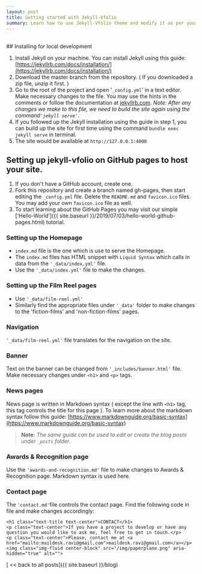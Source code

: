 ```yaml
---
layout: post
title: Getting started with Jekyll-Vfolio
summary: Learn how to use Jekyll-Vfolio theme and modify it as per your needs.
---
```


<br>
## Installing for local development

1. Install Jekyll on your machine. You can install Jekyll using this guide: [https://jekyllrb.com/docs/installation/](https://jekyllrb.com/docs/installation/)
2. Download the master branch from the repository. ( If you downloaded a zip file, unzip it first. )
3. Go to the root of the project and open '`_config.yml`' in a text editor. Make necessary changes to the file. You may use the hints in the comments or follow the documentation at [jekyllrb.com](https://jekyllrb.com). _Note: After any changes we make to this file, we need to build the site again using the command`'jekyll serve'`._
4. If you followed up the Jekyll installation using the guide in step 1, you can build up the site for first time using the command `bundle exec jekyll serve` in terminal.
5. The site would be available at `http://127.0.0.1:4000`

## Setting up jekyll-vfolio on GitHub pages to host your site.
1. If you don't have a GitHub account, create one.
2. Fork this repository and create a branch named gh-pages, then start editing the `_config.yml` file. Delete the `README.md` and `favicon.ico` files. You may add your own `favicon.ico` file as well.
3. To start learning about the GitHub Pages you may visit our simple ['Hello-World']({{ site.baseurl }}/2019/07/03/hello-world-github-pages.html) tutorial.

### Setting up the Homepage
- `index.md` file is the one which is use to serve the Homepage.
- The `index.md` files has HTML snippet with `Liquid Syntax` which calls in data from the `'_data/index.yml'` file.
- Use the `'_data/index.yml'` file to make the changes.

### Setting up the Film Reel pages
- Use `'_data/film-reel.yml'`
- Similarly find the appropriate files under `'_data'` folder to make changes to the 'fiction-films' and 'non-fiction-films' pages.

### Navigation
`'_data/film-reel.yml'` file translates for the navigation on the site.

### Banner
Text on the banner can be changed from `'_includes/banner.html'` file. Make necessary changes under `<h1>` and `<p>` tags.

### News pages
News page is written in Markdown syntax ( except the line with `<h1>` tag, this tag controls the title for this page ). To learn more about the markdown syntax follow this guide: [https://www.markdownguide.org/basic-syntax](https://www.markdownguide.org/basic-syntax)
> **Note**: _The same guide can be used to edit or create the blog posts under `_posts` folder._

### Awards & Recognition page
Use the `'awards-and-recognition.md'` file to make changes to Awards & Recognition page. Markdown syntax is used here.

### Contact page
The `'contact.md'`file controls the contact page. Find the following code in file and make changes accordingly:
```
<h1 class="text-title text-center">CONTACT</h1>
<p class="text-center">If you have a project to develop or have any question you would like to ask me, feel free to get in touch.</p>
<p class="text-center">Please, contact me at <a href="mailto:maildesk.ravi@gmail.com">maildesk.ravi@gmail.com</a></p>
<img class="img-fluid center-block" src="/img/paperplane.png" aria-hidden="true" alt="">
```

[ << back to all posts]({{ site.baseurl }}/blog)
